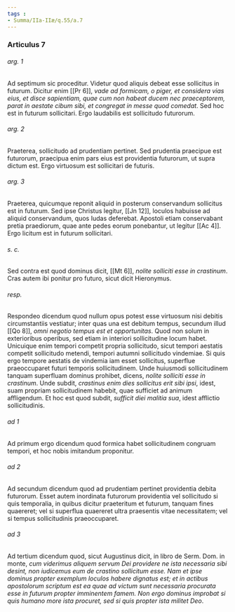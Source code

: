 ```yaml
---
tags : 
- Summa/IIa-IIæ/q.55/a.7
---
```


### Articulus 7

###### arg. 1
Ad septimum sic proceditur. Videtur quod aliquis debeat esse sollicitus in futurum. Dicitur enim [[Pr 6]], *vade ad formicam, o piger, et considera vias eius, et disce sapientiam, quae cum non habeat ducem nec praeceptorem, parat in aestate cibum sibi, et congregat in messe quod comedat*. Sed hoc est in futurum sollicitari. Ergo laudabilis est sollicitudo futurorum.

###### arg. 2
Praeterea, sollicitudo ad prudentiam pertinet. Sed prudentia praecipue est futurorum, praecipua enim pars eius est providentia futurorum, ut supra dictum est. Ergo virtuosum est sollicitari de futuris.

###### arg. 3
Praeterea, quicumque reponit aliquid in posterum conservandum sollicitus est in futurum. Sed ipse Christus legitur, [[Jn 12]], loculos habuisse ad aliquid conservandum, quos Iudas deferebat. Apostoli etiam conservabant pretia praediorum, quae ante pedes eorum ponebantur, ut legitur [[Ac 4]]. Ergo licitum est in futurum sollicitari.

###### s. c.
Sed contra est quod dominus dicit, [[Mt 6]], *nolite solliciti esse in crastinum*. Cras autem ibi ponitur pro futuro, sicut dicit Hieronymus.

###### resp.
Respondeo dicendum quod nullum opus potest esse virtuosum nisi debitis circumstantiis vestiatur; inter quas una est debitum tempus, secundum illud [[Qo 8]], *omni negotio tempus est et opportunitas*. Quod non solum in exterioribus operibus, sed etiam in interiori sollicitudine locum habet. Unicuique enim tempori competit propria sollicitudo, sicut tempori aestatis competit sollicitudo metendi, tempori autumni sollicitudo vindemiae. Si quis ergo tempore aestatis de vindemia iam esset sollicitus, superflue praeoccuparet futuri temporis sollicitudinem. Unde huiusmodi sollicitudinem tanquam superfluam dominus prohibet, dicens, *nolite solliciti esse in crastinum*. Unde subdit, *crastinus enim dies sollicitus erit sibi ipsi*, idest, suam propriam sollicitudinem habebit, quae sufficiet ad animum affligendum. Et hoc est quod subdit, *sufficit diei malitia sua*, idest afflictio sollicitudinis.

###### ad 1
Ad primum ergo dicendum quod formica habet sollicitudinem congruam tempori, et hoc nobis imitandum proponitur.

###### ad 2
Ad secundum dicendum quod ad prudentiam pertinet providentia debita futurorum. Esset autem inordinata futurorum providentia vel sollicitudo si quis temporalia, in quibus dicitur praeteritum et futurum, tanquam fines quaereret; vel si superflua quaereret ultra praesentis vitae necessitatem; vel si tempus sollicitudinis praeoccuparet.

###### ad 3
Ad tertium dicendum quod, sicut Augustinus dicit, in libro de Serm. Dom. in monte, *cum viderimus aliquem servum Dei providere ne ista necessaria sibi desint, non iudicemus eum de crastino sollicitum esse. Nam et ipse dominus propter exemplum loculos habere dignatus est; et in actibus apostolorum scriptum est ea quae ad victum sunt necessaria procurata esse in futurum propter imminentem famem. Non ergo dominus improbat si quis humano more ista procuret, sed si quis propter ista militet Deo*.

